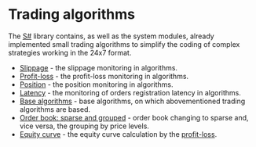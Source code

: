 # Trading algorithms

The [S\#](StockSharpAbout.md) library contains, as well as the system modules, already implemented small trading algorithms to simplify the coding of complex strategies working in the 24x7 format. 

- [Slippage](Slippage.md) \- the slippage monitoring in algorithms. 
- [Profit\-loss](PnL.md) \- the profit\-loss monitoring in algorithms. 
- [Position](Position.md) \- the position monitoring in algorithms. 
- [Latency](Latency.md) \- the monitoring of orders registration latency in algorithms. 
- [Base algorithms](BasicAlgo.md) \- base algorithms, on which abovementioned trading algorithms are based. 
- [Order book: sparse and grouped](SparseDepth.md) \- order book changing to sparse and, vice versa, the grouping by price levels. 
- [Equity curve](Equity.md) \- the equity curve calculation by the [profit\-loss](PnL.md). 
